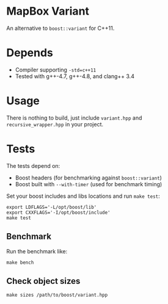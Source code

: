 # MapBox Variant

An alternative to `boost::variant` for C++11.

# Depends

 - Compiler supporting `-std=c++11`
 - Tested with g++-4.7, g++-4.8, and clang++ 3.4

# Usage

There is nothing to build, just include `variant.hpp` and `recursive_wrapper.hpp` in your project.

# Tests

The tests depend on:

 - Boost headers (for benchmarking against `boost::variant`)
 - Boost built with `--with-timer` (used for benchmark timing)

Set your boost includes and libs locations and run `make test`:

    export LDFLAGS='-L/opt/boost/lib'
    export CXXFLAGS='-I/opt/boost/include'
    make test

## Benchmark

Run the benchmark like:

    make bench

## Check object sizes

    make sizes /path/to/boost/variant.hpp

